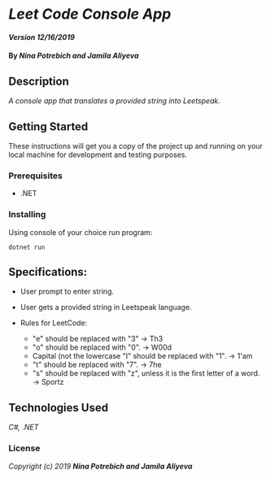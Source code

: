 # _Leet Code Console App_

#### _Version 12/16/2019_

#### By _**Nina Potrebich and Jamila Aliyeva**_

## Description

_A console app that translates a provided string into Leetspeak._

## Getting Started

These instructions will get you a copy of the project up and running on your local machine for development and testing purposes.

### Prerequisites

* .NET

### Installing

Using console of your choice run program: 
```
dotnet run
```

## Specifications:
* User prompt to enter string.
* User gets a provided string in Leetspeak language. 

* Rules for LeetCode:
  * "e" should be replaced with "3" -> Th3
  * "o" should be replaced with "0". -> W00d
  * Capital (not the lowercase "I" should be replaced with "1". -> 1'am
  * "t" should be replaced with "7". -> 7he
  * "s" should be replaced with "z", unless it is the first letter of a word. -> Sportz

## Technologies Used

_C#, .NET_

### License

*_Copyright (c) 2019 **Nina Potrebich and Jamila Aliyeva**_*
